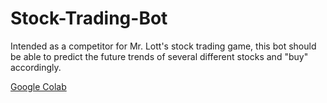 # Stock-Trading-Bot
Intended as a competitor for Mr. Lott's stock trading game, this bot should be able to predict the future trends of several different stocks and "buy" accordingly.

[Google Colab](https://colab.research.google.com/drive/1FMg7vrKkRmxC-atqeF34aYc_ejT3ekgD#scrollTo=8Xve2foSWrqn)
